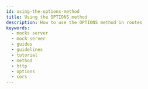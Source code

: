 ```yaml
---
id: using-the-options-method
title: Using the OPTIONS method
description: How to use the OPTIONS method in routes
keywords:
  - mocks server
  - mock server
  - guides
  - guidelines
  - tutorial
  - method
  - http
  - options
  - cors
---
```

